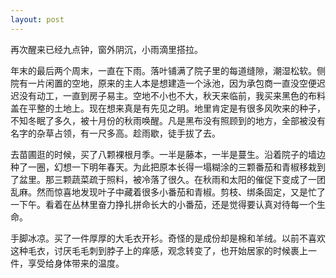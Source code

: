 ```yaml
---
layout: post
---
```


<!-- 夜里梦到了她。短发的她，带着一个斜挎包来找我，见我一面，扔出无数大白兔奶糖。我和她牵手，亲吻，吃饭，后面不记得了。然后醒来，凌晨三四点的样子，暖气不知为什么停止工作，鼻头发凉。想赶紧继续睡，以为还能继续播放那梦境，却再也睡不着了。拿起床头的手机，点出她的微博，平静，没有呼吸。 -->

再次醒来已经九点钟，窗外阴沉，小雨滴里搭拉。

年末的最后两个周末，一直在下雨。落叶铺满了院子里的每道缝隙，潮湿松软。侧院有一片闲置的空地，原来的主人本是想建造一个泳池，因为承包商一直没空便迟迟没有动工，一直到房子易主。空地不小也不大，秋天来临前，我买来黑色的布料盖在平整的土地上。现在想来真是有先见之明。地里肯定是有很多风吹来的种子，不知冬眠了多久，被十月份的秋雨唤醒。凡是黑布没有照顾到的地方，全部被没有名字的杂草占领，有一尺多高。趁雨歇，徒手拔了去。

去苗圃逛的时候，买了八颗裸根月季。一半是藤本，一半是蔓生。沿着院子的墙边种了一圈，幻想一下明年春天。为此把原本长得一塌糊涂的三颗番茄和青椒移栽到了盆里。那三颗蔬菜疏于照料，被冷落了很久。在秋雨和太阳的催促下变成了一团乱麻。然而惊喜地发现叶子中藏着很多小番茄和青椒。剪枝、绑条固定，又是忙了一下午。看着在丛林里奋力挣扎拼命长大的小番茄，还是觉得要认真对待每一个生命。

<!-- 给她发消息的欲望依然存在，蠢蠢欲动，但我能够平静地接受这种欲望得不到满足了。很想知道她的节日怎么样，开心么？脑子里编织出一些回答，好像也能慰藉自己。自从N年前分离那一刻起，开始接受来自于她的未知的变化，直到未知变得熟悉，熟悉变得陌生。有时深夜，所有人都睡了，自己摊在暗黑的客厅对着电视刺眼的屏幕，里面是自动播放的youtube的一些音乐。无名人士弹奏一些好听歌曲的cover。

朦胧中想到她的脸庞。 -->

手脚冰凉。买了一件厚厚的大毛衣开衫。奇怪的是成份却是棉和羊绒。以前不喜欢这种毛衣，讨厌毛毛刺到脖子上的痒感，观念转变了，也开始居家的时候裹上一件，享受给身体带来的温度。

